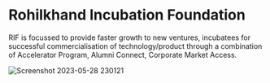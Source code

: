 # Rohilkhand Incubation Foundation
RIF is focussed to provide faster growth to new ventures, incubatees for successful commercialisation of technology/product through a combination of Accelerator Program, Alumni Connect, Corporate Market Access.

![Screenshot 2023-05-28 230121](https://github.com/techseason/rifmjpru/assets/84728353/5da7cf58-592d-4017-b1ee-efc030f847c3)
